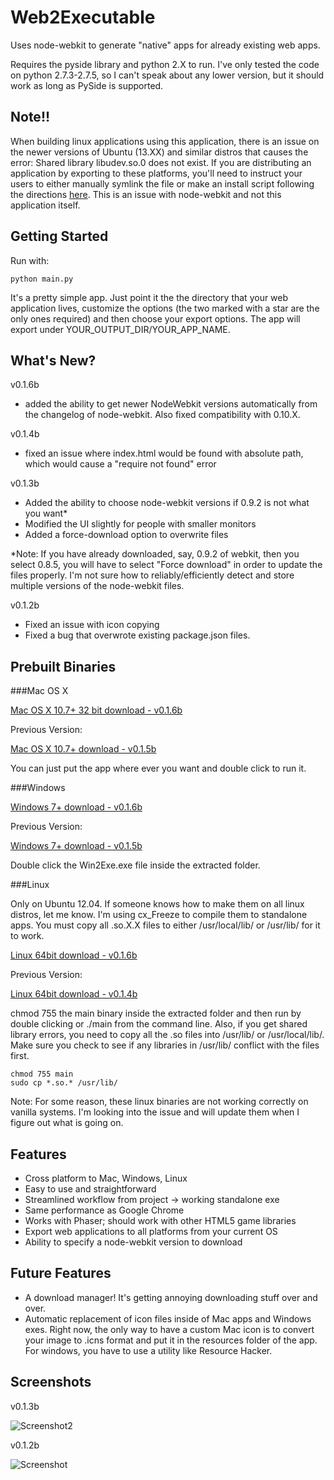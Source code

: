 Web2Executable
==============

Uses node-webkit to generate "native" apps for already existing web apps.

Requires the pyside library and python 2.X to run. I've only tested the code on python 2.7.3-2.7.5, so I can't speak about any lower version, but it should work as long as PySide is supported.

Note!!
------

When building linux applications using this application, there is an issue on the newer versions of Ubuntu (13.XX) and similar distros that causes the error: Shared library libudev.so.0 does not exist. If you are distributing an application by exporting to these platforms, you'll need to instruct your users to either manually symlink the file or make an install script following the directions [here](https://github.com/rogerwang/node-webkit/wiki/The-solution-of-lacking-libudev.so.0). This is an issue with node-webkit and not this application itself.

Getting Started
---------------

Run with:

```
python main.py
```

It's a pretty simple app. Just point it the the directory that your web application lives, customize the options (the two marked with a star are the only ones required) and then choose your export options. The app will export under YOUR_OUTPUT_DIR/YOUR_APP_NAME. 

What's New?
----------------------

v0.1.6b

- added the ability to get newer NodeWebkit versions automatically from the changelog of node-webkit. Also fixed compatibility with 0.10.X.

v0.1.4b

- fixed an issue where index.html would be found with absolute path, which would cause a "require not found" error

v0.1.3b

- Added the ability to choose node-webkit versions if 0.9.2 is not what you want*
- Modified the UI slightly for people with smaller monitors
- Added a force-download option to overwrite files

*Note: If you have already downloaded, say, 0.9.2 of webkit, then you select 0.8.5, you will have to select "Force download" in order to update the files properly. I'm not sure how to reliably/efficiently detect and store multiple versions of the node-webkit files.

v0.1.2b

- Fixed an issue with icon copying
- Fixed a bug that overwrote existing package.json files.

Prebuilt Binaries
-----------------

###Mac OS X

[Mac OS X 10.7+ 32 bit download - v0.1.6b](http://www.mediafire.com/download/ng5dexzbjkffbje/Web2ExeMac-v0.1.6b.zip)

Previous Version:

[Mac OS X 10.7+ download - v0.1.5b](http://www.mediafire.com/download/lpd33ttatgvfrbn/Web2ExeMac-v0.1.5b.zip)


You can just put the app where ever you want and double click to run it.

###Windows

[Windows 7+ download - v0.1.6b](http://www.mediafire.com/download/897khtso5btm0qb/Web2ExeWin-v0.1.6b.zip)


Previous Version:

[Windows 7+ download - v0.1.5b](http://www.mediafire.com/download/bnebaylw7e38eb1/Web2ExeWin-v0.1.5b.zip)


Double click the Win2Exe.exe file inside the extracted folder.

###Linux

Only on Ubuntu 12.04. If someone knows how to make them on all linux distros, let me know. I'm using cx_Freeze to compile them to standalone apps. You must copy all .so.X.X files to either /usr/local/lib/ or /usr/lib/ for it to work.

[Linux 64bit download - v0.1.6b](http://www.mediafire.com/download/7iozo8tfbn6rea8/Web2ExeLinux64-v0.1.6b.zip)


Previous Version:

[Linux 64bit download - v0.1.4b](http://www.mediafire.com/download/9ea54irgops8jif/Web2ExeLinux64-v0.1.4b.zip)



chmod 755 the main binary inside the extracted folder and then run by double clicking or ./main from the command line. Also, if you get shared library errors, you need to copy all the .so files into /usr/lib/ or /usr/local/lib/. Make sure you check to see if any libraries in /usr/lib/ conflict with the files first.

```
chmod 755 main
sudo cp *.so.* /usr/lib/
```

Note: For some reason, these linux binaries are not working correctly on vanilla systems. I'm looking into the issue and will update them when I figure out what is going on.


Features
--------

- Cross platform to Mac, Windows, Linux
- Easy to use and straightforward
- Streamlined workflow from project -> working standalone exe
- Same performance as Google Chrome
- Works with Phaser; should work with other HTML5 game libraries
- Export web applications to all platforms from your current OS
- Ability to specify a node-webkit version to download

Future Features
---------------

- A download manager! It's getting annoying downloading stuff over and over.
- Automatic replacement of icon files inside of Mac apps and Windows exes. Right now, the only way to have a custom Mac icon is to convert your image to .icns format and put it in the resources folder of the app. For windows, you have to use a utility like Resource Hacker.


Screenshots
-----------

v0.1.3b

![Screenshot2](http://i.imgur.com/jZ7TE63.png)

v0.1.2b

![Screenshot](http://i.imgur.com/V1609ea.png) 


